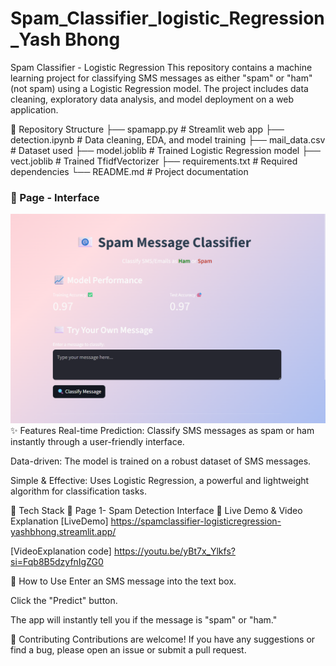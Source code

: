 # Spam_Classifier_logistic_Regression_Yash Bhong
Spam Classifier - Logistic Regression
This repository contains a machine learning project for classifying SMS messages as either "spam" or "ham" (not spam) using a Logistic Regression model. The project includes data cleaning, exploratory data analysis, and model deployment on a web application.

📁 Repository Structure
├── spamapp.py           # Streamlit web app
├── detection.ipynb      # Data cleaning, EDA, and model training
├── mail_data.csv        # Dataset used
├── model.joblib         # Trained Logistic Regression model
├── vect.joblib          # Trained TfidfVectorizer
├── requirements.txt     # Required dependencies
└── README.md            # Project documentation

 ### 🔹 Page  - Interface  
![Homepage](https://github.com/bhongyash111-coder/Spam_Classifier_logistic_Regression_YashBhong/blob/main/spam.png)
✨ Features
Real-time Prediction: Classify SMS messages as spam or ham instantly through a user-friendly interface.

Data-driven: The model is trained on a robust dataset of SMS messages.

Simple & Effective: Uses Logistic Regression, a powerful and lightweight algorithm for classification tasks.

🚀 Tech Stack
🔹 Page 1- Spam Detection Interface
🔗 Live Demo & Video Explanation
[LiveDemo] https://spamclassifier-logisticregression-yashbhong.streamlit.app/

[VideoExplanation code] https://youtu.be/yBt7x_Ylkfs?si=Fqb8B5dzyfnIgZG0

📧 How to Use
Enter an SMS message into the text box.

Click the "Predict" button.

The app will instantly tell you if the message is "spam" or "ham."

🤝 Contributing
Contributions are welcome! If you have any suggestions or find a bug, please open an issue or submit a pull request.
